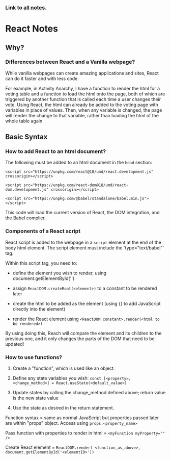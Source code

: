 ### Link to [all notes](/notes.md).

# React Notes

## Why?

### Differences between React and a Vanilla webpage?

While vanilla webpages can create amazing applications and sites, React can do it faster and with less code.

For example, in Activity Anarchy, I have a function to render the html for a voting table and a function to load the html onto the page, both of which are triggered by another function that is called each time a user changes their vote. Using React, the html can already be added to the voting page with variables in place of values. Then, when any variable is changed, the page will render the change to that variable, rather than loading the html of the whole table again.

## Basic Syntax

### How to add React to an html document?

The following must be added to an html document in the `head` section:

```
<script src="https://unpkg.com/react@18/umd/react.development.js" crossorigin></script>

<script src="https://unpkg.com/react-dom@18/umd/react-dom.development.js" crossorigin></script>

<script src="https://unpkg.com/@babel/standalone/babel.min.js"></script>
```

This code will load the current version of React, the DOM integration, and the Babel complier.

### Components of a React script

React script is added to the webpage in a `script` element at the end of the body html element. The script element must include the 'type="text/babel"' tag.

Within this script tag, you need to:

- define the element you wish to render, using document.getElementById('<element>')

- assign `ReactDOM.createRoot(<element>)` to a constant to be rendered later

- create the html to be added as the element (using {} to add JavaScript directly into the element)

- render the React element using `<ReactDOM constant>.render(<html to be rendered>)`

By using doing this, Reach will compare the element and its children to the previous one, and it only changes the parts of the DOM that need to be updated!

### How to use functions?

1. Create a "function", which is used like an object.

1. Define any state variables you wish: `const [<property>, <change_method>] = React.useState(<default_value>)`

1. Update states by calling the change_method defined above; return value is the new state value

1. Use the state as desired in the return statement.

Function syntax = same as normal JavaScript but properties passed later are within "props" object. Access using `props.<property_name>`

Pass function with properties to render in html = `<myFunction myProperty="" />`

Create React element = `ReactDOM.render( <function_as_above>, document.getElementById('<elementID>'))`
